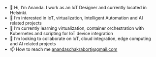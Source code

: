 - 👋 Hi, I’m Ananda. I work as an IoT Designer and currently located in Helsinki. 
- 👀 I’m interested in IoT, virtualization, Intelligent Automation and AI related projects
- 🌱 I’m currently learning virtualization, container orchestration with Kubernetes and scripting for IoT device integration    
- 💞️ I’m looking to collaborate on IoT, cloud integration, edge computing and AI related projects
- 📫 How to reach me anandaschakraborti@gmail.com

<!---
anandashankar/anandashankar is a ✨ special ✨ repository because its `README.md` (this file) appears on your GitHub profile.
You can click the Preview link to take a look at your changes.
--->
